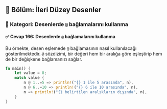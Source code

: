 ## 📘 Bölüm: İleri Düzey Desenler  
### 🔹 Kategori: Desenlerde `@` bağlamalarını kullanma  
#### ✅ Cevap 166: Desenlerde `@` bağlamalarını kullanma

Bu örnekte, desen eşlemede `@` bağlamasının nasıl kullanılacağı gösterilmektedir. `@` sözdizimi, bir değeri hem bir aralığa göre eşleştirip hem de bir değişkene bağlamanızı sağlar.

```rust
fn main() {
    let value = 8;
    match value {
        n @ 1..=5 => println!("{} 1 ile 5 arasında", n),
        n @ 6..=10 => println!("{} 6 ile 10 arasında", n),
        n => println!("{} belirtilen aralıkların dışında", n),
    }
}
```
